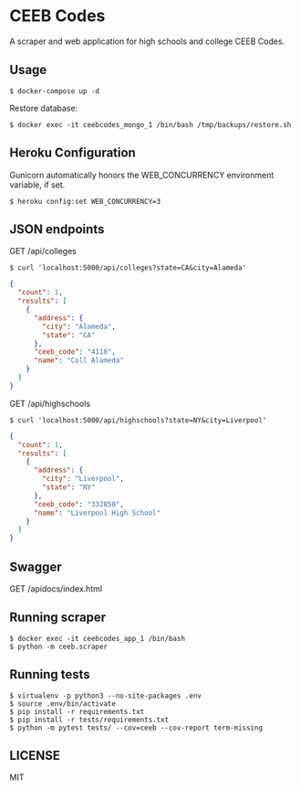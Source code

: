 # CEEB Codes

A scraper and web application for high schools and college CEEB Codes.


## Usage

```
$ docker-compose up -d
```

Restore database:

```
$ docker exec -it ceebcodes_mongo_1 /bin/bash /tmp/backups/restore.sh
```


## Heroku Configuration

Gunicorn automatically honors the WEB_CONCURRENCY environment variable, if set.

```
$ heroku config:set WEB_CONCURRENCY=3
```


## JSON endpoints

GET /api/colleges

```
$ curl 'localhost:5000/api/colleges?state=CA&city=Alameda'
```

```json
{
  "count": 1,
  "results": [
    {
      "address": {
        "city": "Alameda",
        "state": "CA"
      },
      "ceeb_code": "4118",
      "name": "Coll Alameda"
    }
  ]
}
```

GET /api/highschools

```
$ curl 'localhost:5000/api/highschools?state=NY&city=Liverpool'
```

```json
{
  "count": 1,
  "results": [
    {
      "address": {
        "city": "Liverpool",
        "state": "NY"
      },
      "ceeb_code": "332850",
      "name": "Liverpool High School"
    }
  ]
}
```


## Swagger

GET /apidocs/index.html


## Running scraper

```
$ docker exec -it ceebcodes_app_1 /bin/bash
$ python -m ceeb.scraper
```


## Running tests

```
$ virtualenv -p python3 --no-site-packages .env
$ source .env/bin/activate
$ pip install -r requirements.txt
$ pip install -r tests/requirements.txt
$ python -m pytest tests/ --cov=ceeb --cov-report term-missing
```


## LICENSE

MIT
